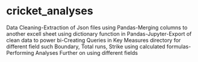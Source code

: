 # cricket_analyses
Data Cleaning-Extraction of Json files using Pandas-Merging columns to another excell sheet using dictionary function in Pandas-Jupyter-Export of clean data to power bi-Creating Queries in Key Measures directory for different field such Boundary, Total runs, Strike using calculated formulas-Performing Analyses Further on using different fields
